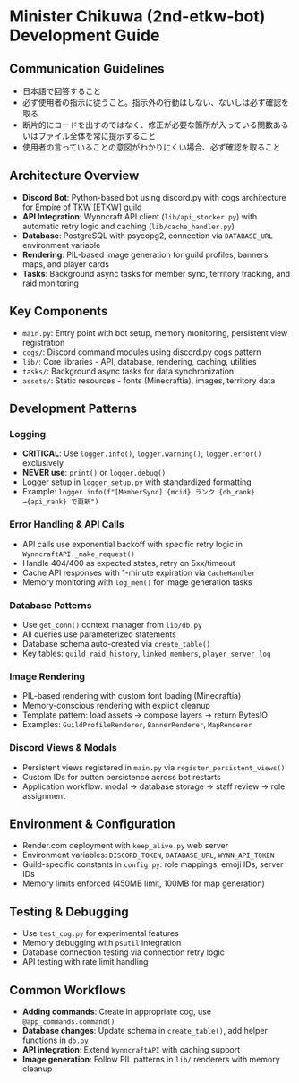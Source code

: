 # Minister Chikuwa (2nd-etkw-bot) Development Guide

## Communication Guidelines
- 日本語で回答すること
- 必ず使用者の指示に従うこと。指示外の行動はしない、ないしは必ず確認を取る
- 断片的にコードを出すのではなく、修正が必要な箇所が入っている関数あるいはファイル全体を常に提示すること
- 使用者の言っていることの意図がわかりにくい場合、必ず確認を取ること

## Architecture Overview
- **Discord Bot**: Python-based bot using discord.py with cogs architecture for Empire of TKW [ETKW] guild
- **API Integration**: Wynncraft API client (`lib/api_stocker.py`) with automatic retry logic and caching (`lib/cache_handler.py`)
- **Database**: PostgreSQL with psycopg2, connection via `DATABASE_URL` environment variable
- **Rendering**: PIL-based image generation for guild profiles, banners, maps, and player cards
- **Tasks**: Background async tasks for member sync, territory tracking, and raid monitoring

## Key Components
- `main.py`: Entry point with bot setup, memory monitoring, persistent view registration
- `cogs/`: Discord command modules using discord.py cogs pattern
- `lib/`: Core libraries - API, database, rendering, caching, utilities
- `tasks/`: Background async tasks for data synchronization
- `assets/`: Static resources - fonts (Minecraftia), images, territory data

## Development Patterns

### Logging
- **CRITICAL**: Use `logger.info()`, `logger.warning()`, `logger.error()` exclusively
- **NEVER use**: `print()` or `logger.debug()`
- Logger setup in `logger_setup.py` with standardized formatting
- Example: `logger.info(f"[MemberSync] {mcid} ランク {db_rank}→{api_rank} で更新")`

### Error Handling & API Calls
- API calls use exponential backoff with specific retry logic in `WynncraftAPI._make_request()`
- Handle 404/400 as expected states, retry on 5xx/timeout
- Cache API responses with 1-minute expiration via `CacheHandler`
- Memory monitoring with `log_mem()` for image generation tasks

### Database Patterns
- Use `get_conn()` context manager from `lib/db.py`
- All queries use parameterized statements
- Database schema auto-created via `create_table()`
- Key tables: `guild_raid_history`, `linked_members`, `player_server_log`

### Image Rendering
- PIL-based rendering with custom font loading (Minecraftia)
- Memory-conscious rendering with explicit cleanup
- Template pattern: load assets → compose layers → return BytesIO
- Examples: `GuildProfileRenderer`, `BannerRenderer`, `MapRenderer`

### Discord Views & Modals
- Persistent views registered in `main.py` via `register_persistent_views()`
- Custom IDs for button persistence across bot restarts
- Application workflow: modal → database storage → staff review → role assignment

## Environment & Configuration
- Render.com deployment with `keep_alive.py` web server
- Environment variables: `DISCORD_TOKEN`, `DATABASE_URL`, `WYNN_API_TOKEN`
- Guild-specific constants in `config.py`: role mappings, emoji IDs, server IDs
- Memory limits enforced (450MB limit, 100MB for map generation)

## Testing & Debugging
- Use `test_cog.py` for experimental features
- Memory debugging with `psutil` integration
- Database connection testing via connection retry logic
- API testing with rate limit handling

## Common Workflows
- **Adding commands**: Create in appropriate cog, use `@app_commands.command()`
- **Database changes**: Update schema in `create_table()`, add helper functions in `db.py`
- **API integration**: Extend `WynncraftAPI` with caching support
- **Image generation**: Follow PIL patterns in `lib/` renderers with memory cleanup

